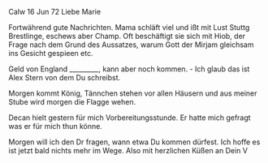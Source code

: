  Calw 16 Jun 72
Liebe Marie

Fortwährend gute Nachrichten. Mama schläft viel und ißt mit Lust Stuttg Brestlinge, eschews aber Champ. Oft beschäftigt sie sich mit Hiob, der Frage nach dem Grund des Aussatzes, warum Gott der Mirjam gleichsam ins Gesicht gespieen etc.

Geld von England _________, kann aber noch kommen. - Ich glaub das ist Alex Stern von dem Du schreibst.

Morgen kommt König, Tännchen stehen vor allen Häusern und aus meiner Stube wird morgen die Flagge wehen.

Decan hielt gestern für mich Vorbereitungsstunde. Er hatte mich gefragt was er für mich thun könne.

Morgen will ich den Dr fragen, wann etwa Du kommen dürfest. Ich hoffe es ist jetzt bald nichts mehr im Wege. Also mit herzlichen Küßen an 
 Dein V
